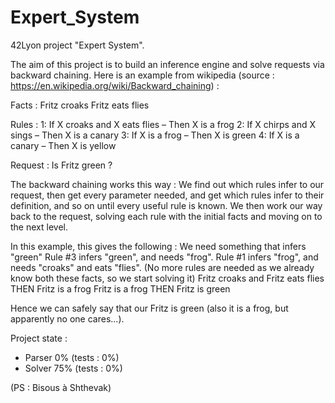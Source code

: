 # Expert_System

42Lyon project "Expert System".

The aim of this project is to build an inference engine and solve requests via backward chaining.
Here is an example from wikipedia (source : https://en.wikipedia.org/wiki/Backward_chaining) :

Facts :
    Fritz croaks
    Fritz eats flies

Rules :
    1: If X croaks and X eats flies – Then X is a frog
    2: If X chirps and X sings – Then X is a canary
    3: If X is a frog – Then X is green
    4: If X is a canary – Then X is yellow
    
Request :
    Is Fritz green ?
    
The backward chaining works this way :
We find out which rules infer to our request, then get every parameter needed, and get which rules infer to their definition, and so on until every useful rule is known. We then work our way back to the request, solving each rule with the initial facts and moving on to the next level.

In this example, this gives the following :
We need something that infers "green"
Rule #3 infers "green", and needs "frog".
Rule #1 infers "frog", and needs "croaks" and eats "flies".
(No more rules are needed as we already know both these facts, so we start solving it)
Fritz croaks and Fritz eats flies THEN Fritz is a frog
Fritz is a frog THEN Fritz is green

Hence we can safely say that our Fritz is green (also it is a frog, but apparently no one cares...).


Project state :
- Parser   0% (tests : 0%)
- Solver  75% (tests : 0%)


(PS : Bisous à Shthevak)
